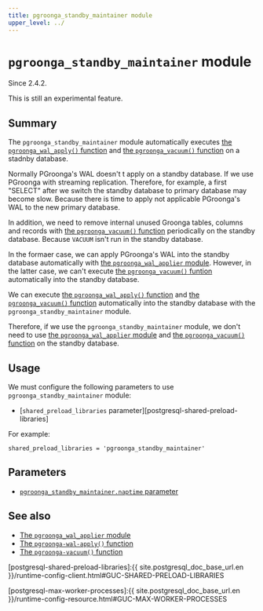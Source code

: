 ```yaml
---
title: pgroonga_standby_maintainer module
upper_level: ../
---
```


# `pgroonga_standby_maintainer` module

Since 2.4.2.

This is still an experimental feature.

## Summary

The `pgroonga_standby_maintainer` module automatically executes [the `pgroonga_wal_apply()` function][pgroonga-wal-apply] and [the `pgroonga_vacuum()` function][pgroonga-vacuum] on a stadnby database.

Normally PGroonga's WAL doesn't t apply on a standby database.
If we use PGroonga with streaming replication.
Therefore, for example, a first "SELECT" after we switch the standby database to primary database may become slow.
Because there is time to apply not applicable PGroonga's WAL to the new primary database.

In addition, we need to remove internal unused Groonga tables, columns and records with [the `pgroonga_vacuum()` function][pgroonga-vacuum] periodically on the standby database. Because `VACUUM` isn't run in the standby database.

In the formaer case, we can apply PGroonga's WAL into the standby database automatically with [the `pgroonga_wal_applier` module][pgroonga-wal-applier]. However, in the latter case, we can't execute [the `pgroonga_vacuum()` funtion][pgroonga-vacuum] automatically into the standby database.

We can execute [the `pgroonga_wal_apply()` function][pgroonga-wal-apply] and [the `pgroonga_vacuum()` function][pgroonga-vacuum] automatically into the standby database with the `pgroonga_standby_maintainer` module.

Therefore, if we use the `pgroonga_standby_maintainer` module, we don't need to use [the `pgroonga_wal_applier` module][pgroonga-wal-applier] and [the `pgroonga_vacuum()` function][pgroonga-vacuum] on the standby database.

## Usage

We must configure the following parameters to use `pgroonga_standby_maintainer` module:

  * [`shared_preload_libraries` parameter][postgresql-shared-preload-libraries]

For example:

```text
shared_preload_libraries = 'pgroonga_standby_maintainer'
```

## Parameters

  * [`pgroonga_standby_maintainer.naptime` parameter][pgroonga-standby-maintainer-naptime]

## See also

  * [The `pgroonga_wal_applier` module][pgroonga-wal-applier]
  * [The `pgroonga-wal-apply()` function][pgroonga-wal-apply]
  * [The `pgroonga-vacuum()` function][pgroonga-vacuum]


[pgroonga-wal-applier]:./pgroonga-wal-applier.html
[pgroonga-wal-apply]:../functions/pgroonga-wal-apply.html
[pgroonga-vacuum]:../functions/pgroonga-vacuum.html

[postgresql-shared-preload-libraries]:{{ site.postgresql_doc_base_url.en }}/runtime-config-client.html#GUC-SHARED-PRELOAD-LIBRARIES

[postgresql-max-worker-processes]:{{ site.postgresql_doc_base_url.en }}/runtime-config-resource.html#GUC-MAX-WORKER-PROCESSES

[pgroonga-standby-maintainer-naptime]:../parameters/pgroonga-standby-maintainer-naptime.html
